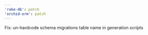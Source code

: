 ```yaml
---
'rake-db': patch
'orchid-orm': patch
---
```


Fix: un-hardcode schema migrations table name in generation scripts
